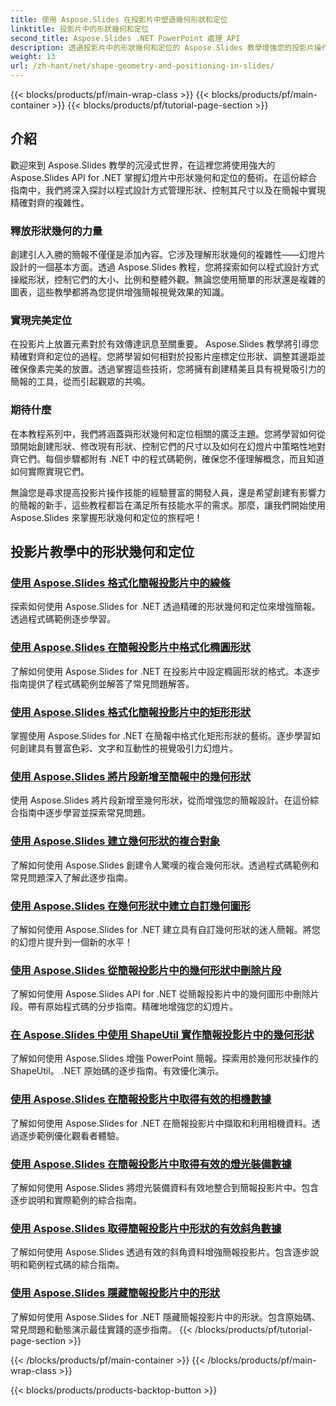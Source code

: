 ```yaml
---
title: 使用 Aspose.Slides 在投影片中塑造幾何形狀和定位
linktitle: 投影片中的形狀幾何和定位
second_title: Aspose.Slides .NET PowerPoint 處理 API
description: 透過投影片中的形狀幾何和定位的 Aspose.Slides 教學增強您的投影片操作技能。學習以程式方式控制形狀、尺寸和對齊方式。
weight: 13
url: /zh-hant/net/shape-geometry-and-positioning-in-slides/
---
```


{{< blocks/products/pf/main-wrap-class >}}
{{< blocks/products/pf/main-container >}}
{{< blocks/products/pf/tutorial-page-section >}}


## 介紹

歡迎來到 Aspose.Slides 教學的沉浸式世界，在這裡您將使用強大的 Aspose.Slides API for .NET 掌握幻燈片中形狀幾何和定位的藝術。在這份綜合指南中，我們將深入探討以程式設計方式管理形狀、控制其尺寸以及在簡報中實現精確對齊的複雜性。

### 釋放形狀幾何的力量

創建引人入勝的簡報不僅僅是添加內容。它涉及理解形狀幾何的複雜性——幻燈片設計的一個基本方面。透過 Aspose.Slides 教程，您將探索如何以程式設計方式操縱形狀，控制它們的大小、比例和整體外觀。無論您使用簡單的形狀還是複雜的圖表，這些教學都將為您提供增強簡報視覺效果的知識。

### 實現完美定位

在投影片上放置元素對於有效傳達訊息至關重要。 Aspose.Slides 教學將引導您精確對齊和定位的過程。您將學習如何相對於投影片座標定位形狀、調整其邊距並確保像素完美的放置。透過掌握這些技術，您將擁有創建精美且具有視覺吸引力的簡報的工具，從而引起觀眾的共鳴。

### 期待什麼

在本教程系列中，我們將涵蓋與形狀幾何和定位相關的廣泛主題。您將學習如何從頭開始創建形狀、修改現有形狀、控制它們的尺寸以及如何在幻燈片中策略性地對齊它們。每個步驟都附有 .NET 中的程式碼範例，確保您不僅理解概念，而且知道如何實際實現它們。

無論您是尋求提高投影片操作技能的經驗豐富的開發人員，還是希望創建有影響力的簡報的新手，這些教程都旨在滿足所有技能水平的需求。那麼，讓我們開始使用 Aspose.Slides 來掌握形狀幾何和定位的旅程吧！

## 投影片教學中的形狀幾何和定位
### [使用 Aspose.Slides 格式化簡報投影片中的線條](./formatting-lines/)
探索如何使用 Aspose.Slides for .NET 透過精確的形狀幾何和定位來增強簡報。透過程式碼範例逐步學習。
### [使用 Aspose.Slides 在簡報投影片中格式化橢圓形狀](./formatting-ellipse-shape/)
了解如何使用 Aspose.Slides for .NET 在投影片中設定橢圓形狀的格式。本逐步指南提供了程式碼範例並解答了常見問題解答。
### [使用 Aspose.Slides 格式化簡報投影片中的矩形形狀](./formatting-rectangle-shape/)
掌握使用 Aspose.Slides for .NET 在簡報中格式化矩形形狀的藝術。逐步學習如何創建具有豐富色彩、文字和互動性的視覺吸引力幻燈片。
### [使用 Aspose.Slides 將片段新增至簡報中的幾何形狀](./adding-segments-geometry-shape/)
使用 Aspose.Slides 將片段新增至幾何形狀，從而增強您的簡報設計。在這份綜合指南中逐步學習並探索常見問題。
### [使用 Aspose.Slides 建立幾何形狀的複合對象](./creating-composite-objects-geometry-shape/)
了解如何使用 Aspose.Slides 創建令人驚嘆的複合幾何形狀。透過程式碼範例和常見問題深入了解此逐步指南。
### [使用 Aspose.Slides 在幾何形狀中建立自訂幾何圖形](./creating-custom-geometry/)
了解如何使用 Aspose.Slides for .NET 建立具有自訂幾何形狀的迷人簡報。將您的幻燈片提升到一個新的水平！
### [使用 Aspose.Slides 從簡報投影片中的幾何形狀中刪除片段](./removing-segments-geometry-shape/)
了解如何使用 Aspose.Slides API for .NET 從簡報投影片中的幾何圖形中刪除片段。帶有原始程式碼的分步指南。精確地增強您的幻燈片。
### [在 Aspose.Slides 中使用 ShapeUtil 實作簡報投影片中的幾何形狀](./using-shapeutil-geometry-shape/)
了解如何使用 Aspose.Slides 增強 PowerPoint 簡報。探索用於幾何形狀操作的 ShapeUtil。 .NET 原始碼的逐步指南。有效優化演示。
### [使用 Aspose.Slides 在簡報投影片中取得有效的相機數據](./getting-effective-camera-data/)
了解如何使用 Aspose.Slides for .NET 在簡報投影片中擷取和利用相機資料。透過逐步範例優化觀看者體驗。
### [使用 Aspose.Slides 在簡報投影片中取得有效的燈光裝備數據](./getting-effective-light-rig-data/)
了解如何使用 Aspose.Slides 將燈光裝備資料有效地整合到簡報投影片中。包含逐步說明和實際範例的綜合指南。
### [使用 Aspose.Slides 取得簡報投影片中形狀的有效斜角數據](./getting-effective-bevel-data/)
了解如何使用 Aspose.Slides 透過有效的斜角資料增強簡報投影片。包含逐步說明和範例程式碼的綜合指南。
### [使用 Aspose.Slides 隱藏簡報投影片中的形狀](./hiding-shapes/)
了解如何使用 Aspose.Slides for .NET 隱藏簡報投影片中的形狀。包含原始碼、常見問題和動態演示最佳實踐的逐步指南。
{{< /blocks/products/pf/tutorial-page-section >}}

{{< /blocks/products/pf/main-container >}}
{{< /blocks/products/pf/main-wrap-class >}}

{{< blocks/products/products-backtop-button >}}
